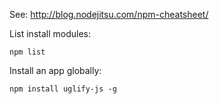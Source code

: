 See: http://blog.nodejitsu.com/npm-cheatsheet/

List install modules:

    npm list

Install an app globally:

    npm install uglify-js -g 
